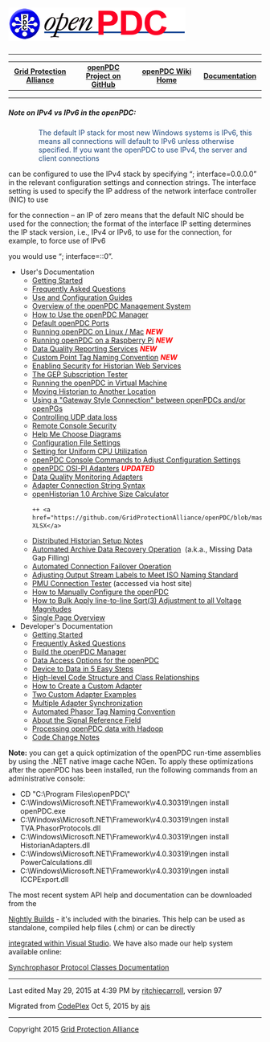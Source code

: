 

<html lang="en" xmlns="http://www.w3.org/1999/xhtml">

<head>

<meta charset="utf-8" />

<title>openPDC Documentation Home</title>

<!--HtmlToGmd.Head-->



<!--/HtmlToGmd.Head-->

</head>

<body>

<h1><a href="https://github.com/GridProtectionAlliance/openPDC/tree/master/Source/Documentation/wiki/openPDC_Home.md"><img src="https://github.com/GridProtectionAlliance/openPDC/blob/master/Source/Documentation/wiki/openPDC_Logo.png" alt="The Open Source Phasor Data Concentrator" /></a></h1>

<hr />

<!--HtmlToGmd.Body-->

<div id="NavigationMenu">

<table style="width: 100%; border-collapse: collapse; border: 0px solid gray;">

<tr>

<td style="width: 25%; text-align:center;"><b><a href="http://www.gridprotectionalliance.org">Grid Protection Alliance</a></b></td>

<td style="width: 25%; text-align:center;"><b><a href="https://github.com/GridProtectionAlliance/openPDC">openPDC Project on GitHub</a></b></td>

<td style="width: 25%; text-align:center;"><b><a href="https://github.com/GridProtectionAlliance/openPDC/tree/master/Source/Documentation/wiki/openPDC_Home.md">openPDC Wiki Home</a></b></td>

<td style="width: 25%; text-align:center;"><b><a href="https://github.com/GridProtectionAlliance/openPDC/tree/master/Source/Documentation/wiki/openPDC_Documentation_Home.md">Documentation</a></b></td>

</tr>

</table>

</div>

<hr />

<!--/HtmlToGmd.Body-->



<div class="WikiContent">

<div class="wikidoc">

<h5><strong><em>Note on IPv4 vs IPv6 in the openPDC:</em></strong></h5>

<p style="padding-left:60px"><span style="color:#1f497d">The default IP stack for most new Windows systems is IPv6, this means all connections will default to IPv6 unless otherwise specified. If you want the openPDC to use IPv4, the server and client connections

 can be configured to use the IPv4 stack by specifying &ldquo;; interface=0.0.0.0&rdquo; in the relevant configuration settings and connection strings. The interface setting is used to specify the IP address of the network interface controller (NIC) to use

 for the connection &ndash; an IP of zero means that the default NIC should be used for the connection; the format of the interface IP setting determines the IP stack version, i.e., IPv4 or IPv6, to use for the connection, for example, to force use of IPv6

 you would use &ldquo;; interface=::0&rdquo;.</span></p>

<ul>

<li>User's Documentation<br>

<ul>

<li><a href="https://github.com/GridProtectionAlliance/openPDC/tree/master/Source/Documentation/wiki/Getting_Started.md">Getting Started</a>

</li></ul>

<ul>

<li><a href="https://github.com/GridProtectionAlliance/openPDC/tree/master/Source/Documentation/wiki/FAQ.md">Frequently Asked Questions</a>

</li><li><a href="https://github.com/GridProtectionAlliance/openPDC/tree/master/Source/Documentation/wiki/Use_and_Configuration_Guides.md">Use and Configuration Guides</a>

</li></ul>

<ul>

<li><a href="https://github.com/GridProtectionAlliance/openPDC/tree/master/Source/Documentation/wiki/Introducing_the_openPDC_Manager.md">Overview of the openPDC Management System</a>

</li></ul>

<ul>

<li><a href="https://github.com/GridProtectionAlliance/openPDC/tree/master/Source/Documentation/wiki/openPDC_Manager_Configuration.md">How to Use the openPDC Manager</a>

</li><li><a title="Default openPDC Ports" href="https://github.com/GridProtectionAlliance/openPDC/blob/master/Source/Documentation/wiki/FAQ.files/Default_openPDC_Ports.rtf" target="_blank">Default openPDC Ports</a>

</li><li><a title="Running openPDC on Linux / Mac" href="https://github.com/GridProtectionAlliance/openPDC/tree/master/Source/Documentation/wiki/Running_openPDC_on_Linux_and_Mac.md">Running openPDC on Linux / Mac</a>&nbsp;<span style="color:#ff0000"><em><strong>NEW</strong></em></span>

</li><li><a title="Running openPDC on a Raspberry Pi" href="https://github.com/GridProtectionAlliance/openPDC/tree/master/Source/Documentation/wiki/Running_openPDC_on_a_Raspberry_Pi.md">Running openPDC on a Raspberry Pi</a>&nbsp;<span style="color:#ff0000"><em><strong>NEW</strong></em></span>

</li><li><a href="https://github.com/GridProtectionAlliance/openPDC/tree/master/Source/Documentation/wiki/openPDC_Data_Quality_Reports.md">Data Quality Reporting Services</a>&nbsp;<span style="color:#ff0000"><em><strong>NEW</strong></em></span>

</li><li><span style="color:#ff0000"><a title="Custom Point Tag Naming Convention" href="https://github.com/GridProtectionAlliance/openPDC/tree/master/Source/Documentation/wiki/Custom_Point_Tag_Naming_Convention.md">Custom Point Tag Naming Convention</a>&nbsp;<span style="color:#ff0000"><em><strong>NEW</strong></em></span></span>

</li><li><a href="https://github.com/GridProtectionAlliance/openPDC/tree/master/Source/Documentation/wiki/Enabling_Security_for_Historian_Web_Services.md">Enabling Security for Historian Web Services</a>

</li><li><a href="https://github.com/GridProtectionAlliance/openPDC/tree/master/Source/Documentation/wiki/GEP_Subscription_Tester.md">The GEP Subscription Tester</a>

</li><li><a href="https://github.com/GridProtectionAlliance/openPDC/tree/master/Source/Documentation/wiki/Running_openPDC_in_Virtual_Machine.md">Running the openPDC in Virtual Machine</a>

</li></ul>

<ul>

<li><a title="Moving Historian to Another Location" href="https://github.com/GridProtectionAlliance/openPDC/tree/master/Source/Documentation/wiki/Move_Local_Historian_to_Another_Folder.md">Moving Historian to Another Location</a>

</li><li><a href="https://github.com/GridProtectionAlliance/openPDC/tree/master/Source/Documentation/wiki/Using_a_Gateway_Style_Connection_between_openPDCs_and_for_openPGs.md">Using a &quot;Gateway Style Connection&quot; between openPDCs and/or openPGs</a>

</li><li><a title="Controlling UDP data loss" href="https://github.com/GridProtectionAlliance/openPDC/tree/master/Source/Documentation/wiki/Controlling_UDP_Data_Loss.md">Controlling UDP data loss</a>

</li><li><span style="color:#ff0000"><a href="https://github.com/GridProtectionAlliance/openPDC/tree/master/Source/Documentation/wiki/Remote_Console_Security.md">Remote Console Security</a></span>

</li></ul>

<ul>

<li><a href="https://github.com/GridProtectionAlliance/openPDC/tree/master/Source/Documentation/wiki/Help_Me_Choose_Diagrams.md">Help Me Choose Diagrams</a>

</li></ul>

<ul>

<li><a href="https://github.com/GridProtectionAlliance/openPDC/tree/master/Source/Documentation/wiki/Config_File.md">Configuration File Settings</a>

</li></ul>

<ul>

<li><a title="Uniform CPU Utilization Settings" href="https://github.com/GridProtectionAlliance/openPDC/tree/master/Source/Documentation/wiki/Settings_for_Uniform_CPU_Utilization.md">Setting for Uniform CPU Utilization</a>

</li></ul>

<ul>

<li><a href="https://github.com/GridProtectionAlliance/openPDC/tree/master/Source/Documentation/wiki/Configuration_Commands.md">openPDC Console Commands to Adjust Configuration Settings</a>

</li><li><a href="https://github.com/GridProtectionAlliance/openPDC/tree/master/Source/Documentation/wiki/OSI-PI_Adapters.md">openPDC OSI-PI Adapters</a>&nbsp;<span style="color:#ff0000"><em><strong>UPDATED</strong></em></span>

</li></ul>

<ul>

<li><a href="https://github.com/GridProtectionAlliance/openPDC/tree/master/Source/Documentation/wiki/Data_Quality_Monitoring.md">Data Quality Monitoring Adapters</a>

</li><li><a href="https://github.com/GridProtectionAlliance/openPDC/tree/master/Source/Documentation/wiki/Connection_Strings.md">Adapter Connection String Syntax</a>

</li><li><a href="https://docs.google.com/spreadsheet/ccc?key=0AsRzeFw8l0JLdDNjN3hscml2ZV9SWVZGOS1jT0lqOWc&usp=sharing" target="_blank">openHistorian 1.0 Archive Size Calculator</a>

    ++ <a href="https://github.com/GridProtectionAlliance/openPDC/blob/master/Source/Documentation/wiki/Use_and_Configuration_Guides.files/Archive_Sizing_Spreadsheet_473120.xlsx">Archived XLSX</a>

</li><li><a href="https://github.com/GridProtectionAlliance/openPDC/tree/master/Source/Documentation/wiki/Historian_Distribution_Notes.md">Distributed Historian Setup Notes</a>

</li><li><a title="Automated Archive Data Recovery Operation" href="https://github.com/GridProtectionAlliance/openPDC/tree/master/Source/Documentation/wiki/Automated_Archive_Data_Recovery_Operation.md">Automated Archive Data Recovery Operation</a>&nbsp; (a.k.a., Missing Data Gap Filling)

</li><li><a title="Automated Connection Failover Operation" href="https://github.com/GridProtectionAlliance/openPDC/tree/master/Source/Documentation/wiki/Automated_Connection_Failover.md">Automated Connection Failover Operation</a>

</li><li><a title="Adjusting Output Stream Labels to Meet ISO Naming Standard" href="https://github.com/GridProtectionAlliance/openPDC/tree/master/Source/Documentation/wiki/Adjusting_Output_Stream_Labels_to_Meet_ISO_Naming_Convention.md">Adjusting Output Stream Labels to Meet ISO Naming Standard</a>

</li><li><a href="http://pmuconnectiontester.codeplex.com/documentation" target="_blank">PMU Connection Tester</a> (accessed via host site)

</li><li><a href="https://github.com/GridProtectionAlliance/openPDC/tree/master/Source/Documentation/wiki/Manual_Configuration.md">How to Manually Configure the openPDC</a>

</li><li><a title="Bulk apply line-to-line adjustment" href="https://github.com/GridProtectionAlliance/openPDC/tree/master/Source/Documentation/wiki/How_to_Bulk_Apply_line-to-line_Sqrt3_Adjustment_to_all_Voltage_Magnitudes.md">How to Bulk Apply line-to-line Sqrt(3) Adjustment to all Voltage Magnitudes</a>

</li><li><a href="https://github.com/GridProtectionAlliance/openPDC/tree/master/Source/Documentation/wiki/openPDC_Overview.md">Single Page Overview</a>

</li></ul>

</li><li>Developer's Documentation

<ul>

<li><a href="https://github.com/GridProtectionAlliance/openPDC/tree/master/Source/Documentation/wiki/Developers_Getting_Started.md">Getting Started</a>

</li><li><a href="https://github.com/GridProtectionAlliance/openPDC/tree/master/Source/Documentation/wiki/Developers_Frequently_Asked_Questions.md">Frequently Asked Questions</a>

</li><li><a href="https://github.com/GridProtectionAlliance/openPDC/tree/master/Source/Documentation/wiki/Developers_Build_the_openPDC_Manager.md">Build the openPDC Manager</a>

</li><li><a href="https://github.com/GridProtectionAlliance/openPDC/tree/master/Source/Documentation/wiki/Developers_Data_Access_Options.md">Data Access Options for the openPDC</a>

</li><li><a href="https://github.com/GridProtectionAlliance/openPDC/tree/master/Source/Documentation/wiki/Developers_Device_to_Data_in_5_Easy_Steps.md">Device to Data in 5 Easy Steps</a>

</li><li><a href="https://github.com/GridProtectionAlliance/openPDC/tree/master/Source/Documentation/wiki/Developers_About_the_Code.md">High-level Code Structure and Class Relationships</a>

</li><li><a href="https://github.com/GridProtectionAlliance/openPDC/tree/master/Source/Documentation/wiki/Developers_Custom_Adapters.md">How to Create a Custom Adapter</a>

</li><li><a href="https://github.com/GridProtectionAlliance/openPDC/tree/master/Source/Documentation/wiki/Developers_Two_Custom_Adapter_Examples.md">Two Custom Adapter Examples</a>

</li><li><a href="https://github.com/GridProtectionAlliance/openPDC/tree/master/Source/Documentation/wiki/Developers_Multiple_Adapter_Synchronization.md">Multiple Adapter Synchronization</a>

</li><li><a title="Automated Phasor Tag Naming Convention" href="https://github.com/GridProtectionAlliance/openPDC/tree/master/Source/Documentation/wiki/Developers_Automated_Phasor_Tag_Naming_Convention.md">Automated Phasor Tag Naming Convention</a>

</li><li><a title="About the Signal Reference" href="https://github.com/GridProtectionAlliance/openPDC/tree/master/Source/Documentation/wiki/Developers_About_the_Signal_Reference.md">About the Signal Reference Field</a>

</li><li><a href="https://github.com/GridProtectionAlliance/openPDC/tree/master/Source/Documentation/wiki/Developers_Using_Hadoop.md">Processing openPDC data with Hadoop</a>

</li><li><a href="https://github.com/GridProtectionAlliance/openPDC/tree/master/Source/Documentation/wiki/Developers_Code_Change_Notes.md">Code Change Notes</a>

</li></ul>

</li></ul>

<p><strong>Note:</strong> you can get a quick optimization of the openPDC run-time assemblies by using the .NET native image cache NGen. To apply these optimizations after the openPDC has been installed, run the following commands from an administrative console:</p>

<ul>

<li>CD &quot;C:\Program Files\openPDC\&quot; </li><li>C:\Windows\Microsoft.NET\Framework\v4.0.30319\ngen install openPDC.exe </li><li>C:\Windows\Microsoft.NET\Framework\v4.0.30319\ngen install TVA.PhasorProtocols.dll

</li><li>C:\Windows\Microsoft.NET\Framework\v4.0.30319\ngen install HistorianAdapters.dll

</li><li>C:\Windows\Microsoft.NET\Framework\v4.0.30319\ngen install PowerCalculations.dll

</li><li>C:\Windows\Microsoft.NET\Framework\v4.0.30319\ngen install ICCPExport.dll </li></ul>

<p>The most recent system API help and documentation can be downloaded from the <a href="https://github.com/GridProtectionAlliance/openPDC/tree/master/Source/Documentation/wiki/Nightly_Builds.md">

Nightly Builds</a> - it's included with the binaries. This help can be used as standalone, compiled help files (.chm) or can be directly

<a href="https://github.com/GridProtectionAlliance/openPDC/tree/master/Source/Documentation/wiki/Developers_Getting_Started.md"> integrated within Visual Studio</a>. We have also made our help system available online:

<a href="http://www.gridsolutions.org/NightlyBuilds/openPDC/Help/">Synchrophasor Protocol Classes Documentation</a></p>

</div>

</div>

<div id="footer">

<hr />

Last edited <span class="smartDate" title="5/29/2015 4:39:56 PM" LocalTimeTicks="1432942796">May 29, 2015 at 4:39 PM</span> by <a id="wikiEditByLink" href="https://github.com/GridProtectionAlliance/openPDC/tree/master/Source/Documentation/wiki/Contributors/ritchiecarroll.md">ritchiecarroll</a>, version 97<br />

Migrated from <a href="http://openpdc.codeplex.com/documentation">CodePlex</a> Oct 5, 2015 by <a id="wikiEditByLink" href="https://github.com/GridProtectionAlliance/openPDC/tree/master/Source/Documentation/wiki/Contributors/ajstadlin.md">ajs</a>

</div>



<!--HtmlToGmd.Foot-->

<div id="copyright">

<hr />

Copyright 2015 <a href="http://www.gridprotectionoalliance.org">Grid Protection Alliance</a>

</div>

<!--/HtmlToGmd.Foot-->

</body>

</html>


